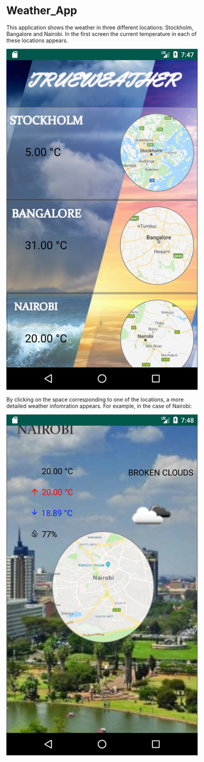 # Weather_App

This application shows the weather in three different locations: Stockholm, Bangalore and Nairobi. In the first screen the current temperature
in each of these locations appears. 

![Figure 1: Main Screen ](Main.png)

By clicking on the space corresponding to one of the locations, a more detailed weather infomration appears. For example, in the case of Nairobi:

![Figure 2: Nairobi detailed information ](Nairobi.png)
